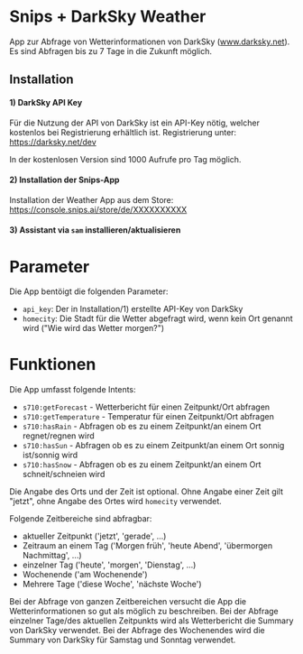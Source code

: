 # Snips + DarkSky Weather

App zur Abfrage von Wetterinformationen von DarkSky (www.darksky.net). Es sind Abfragen bis zu 7 Tage in die Zukunft möglich.

## Installation

#### 1) DarkSky API Key

Für die Nutzung der API von DarkSky ist ein API-Key nötig, welcher kostenlos bei Registrierung erhältlich ist. Registrierung unter: https://darksky.net/dev

In der kostenlosen Version sind 1000 Aufrufe pro Tag möglich.

#### 2) Installation der Snips-App

Installation der Weather App aus dem Store: https://console.snips.ai/store/de/XXXXXXXXXX

#### 3) Assistant via `sam` installieren/aktualisieren

# Parameter

Die App bentöigt die folgenden Parameter:

- `api_key`: Der in Installation/1) erstellte API-Key von DarkSky
- `homecity`: Die Stadt für die Wetter abgefragt wird, wenn kein Ort genannt wird ("Wie wird das Wetter morgen?")

# Funktionen

Die App umfasst folgende Intents:

- `s710:getForecast` - Wetterbericht für einen Zeitpunkt/Ort abfragen
- `s710:getTemperature` - Temperatur für einen Zeitpunkt/Ort abfragen
- `s710:hasRain` - Abfragen ob es zu einem Zeitpunkt/an einem Ort regnet/regnen wird
- `s710:hasSun` - Abfragen ob es zu einem Zeitpunkt/an einem Ort sonnig ist/sonnig wird
- `s710:hasSnow` - Abfragen ob es zu einem Zeitpunkt/an einem Ort schneit/schneien wird

Die Angabe des Orts und der Zeit ist optional. Ohne Angabe einer Zeit gilt "jetzt", ohne Angabe des Ortes wird  `homecity` verwendet.

Folgende Zeitbereiche sind abfragbar:

- aktueller Zeitpunkt ('jetzt', 'gerade', ...)
- Zeitraum an einem Tag ('Morgen früh', 'heute Abend', 'übermorgen Nachmittag', ...)
- einzelner Tag ('heute', 'morgen', 'Dienstag', ...)
- Wochenende ('am Wochenende')
- Mehrere Tage ('diese Woche', 'nächste Woche')

Bei der Abfrage von ganzen Zeitbereichen versucht die App die Wetterinformationen so gut als möglich zu beschreiben. Bei der Abfrage einzelner Tage/des aktuellen Zeitpunkts wird als Wetterbericht die Summary von DarkSky verwendet.
Bei der Abfrage des Wochenendes wird die Summary von DarkSky für Samstag und Sonntag verwendet.
